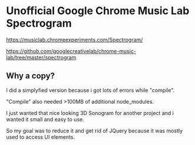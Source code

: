 # Unofficial Google Chrome Music Lab Spectrogram

https://musiclab.chromeexperiments.com/Spectrogram/

https://github.com/googlecreativelab/chrome-music-lab/tree/master/spectrogram

## Why a copy?

I did a simplyfied version because i got lots of errors while "compile".

"Compile" also needed >100MB of additional node_modules.

I just wanted that nice looking 3D Sonogram for another project and i wanted it small and easy to use.

So my goal was to reduce it and get rid of JQuery because it was mostly used to access UI elements.
